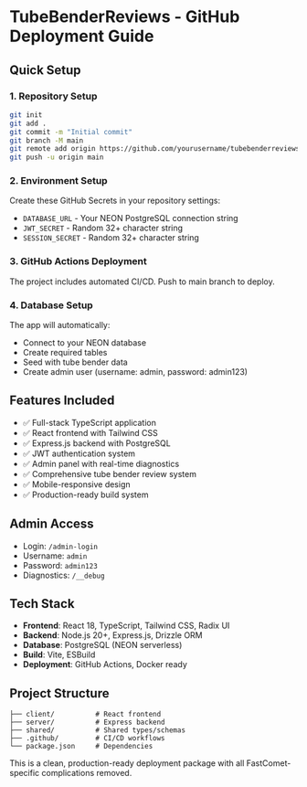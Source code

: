 # TubeBenderReviews - GitHub Deployment Guide

## Quick Setup

### 1. Repository Setup
```bash
git init
git add .
git commit -m "Initial commit"
git branch -M main
git remote add origin https://github.com/yourusername/tubebenderreviews.git
git push -u origin main
```

### 2. Environment Setup
Create these GitHub Secrets in your repository settings:
- `DATABASE_URL` - Your NEON PostgreSQL connection string
- `JWT_SECRET` - Random 32+ character string
- `SESSION_SECRET` - Random 32+ character string

### 3. GitHub Actions Deployment
The project includes automated CI/CD. Push to main branch to deploy.

### 4. Database Setup
The app will automatically:
- Connect to your NEON database
- Create required tables
- Seed with tube bender data
- Create admin user (username: admin, password: admin123)

## Features Included
- ✅ Full-stack TypeScript application
- ✅ React frontend with Tailwind CSS
- ✅ Express.js backend with PostgreSQL
- ✅ JWT authentication system
- ✅ Admin panel with real-time diagnostics
- ✅ Comprehensive tube bender review system
- ✅ Mobile-responsive design
- ✅ Production-ready build system

## Admin Access
- Login: `/admin-login`
- Username: `admin`
- Password: `admin123`
- Diagnostics: `/__debug`

## Tech Stack
- **Frontend**: React 18, TypeScript, Tailwind CSS, Radix UI
- **Backend**: Node.js 20+, Express.js, Drizzle ORM
- **Database**: PostgreSQL (NEON serverless)
- **Build**: Vite, ESBuild
- **Deployment**: GitHub Actions, Docker ready

## Project Structure
```
├── client/          # React frontend
├── server/          # Express backend
├── shared/          # Shared types/schemas
├── .github/         # CI/CD workflows
└── package.json     # Dependencies
```

This is a clean, production-ready deployment package with all FastComet-specific complications removed.